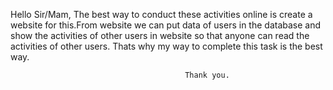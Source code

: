 Hello Sir/Mam,
    The best way to conduct these activities online is create a  website for this.From website we can put data of users in the database and show the activities of other users in website so that anyone can read the activities of other users. Thats why my way to complete this task is the best way.
                                           
                                           Thank you.
